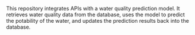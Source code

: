 This repository integrates APIs with a water quality prediction model. It retrieves water quality data from the database, uses the model to predict the potability of the water, and updates the prediction results back into the database.

